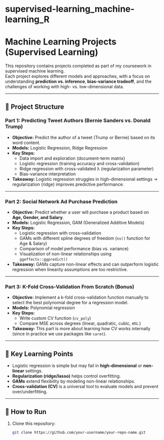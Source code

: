 # supervised-learning_machine-learning_R
# Machine Learning Projects (Supervised Learning)

This repository contains projects completed as part of my coursework in supervised machine learning.  
Each project explores different models and approaches, with a focus on understanding **prediction vs. inference**, **bias-variance tradeoff**, and the challenges of working with high- vs. low-dimensional data.  

---

## 📂 Project Structure

### Part 1: Predicting Tweet Authors (Bernie Sanders vs. Donald Trump)
- **Objective:** Predict the author of a tweet (Trump or Bernie) based on its word content.  
- **Models:** Logistic Regression, Ridge Regression  
- **Key Steps:**  
  - Data import and exploration (document-term matrix)  
  - Logistic regression (training accuracy and cross-validation)  
  - Ridge regression with cross-validated λ (regularization parameter)  
  - Bias-variance interpretation  
- **Takeaway:** Logistic regression struggles in high-dimensional settings → regularization (ridge) improves predictive performance.

---

### Part 2: Social Network Ad Purchase Prediction
- **Objective:** Predict whether a user will purchase a product based on **Age, Gender, and Salary**.  
- **Models:** Logistic Regression, GAM (Generalized Additive Models)  
- **Key Steps:**  
  - Logistic regression with cross-validation  
  - GAMs with different spline degrees of freedom (`ns()` function for Age & Salary)  
  - Comparison of model performance (bias vs. variance)  
  - Visualization of non-linear relationships using `ggeffects::ggpredict()`  
- **Takeaway:** GAMs capture non-linear effects and can outperform logistic regression when linearity assumptions are too restrictive.

---

### Part 3: K-Fold Cross-Validation From Scratch (Bonus)
- **Objective:** Implement a k-fold cross-validation function manually to select the best polynomial degree for a regression model.  
- **Models:** Polynomial regression  
- **Key Steps:**  
  - Write custom CV function (`cv_poly`)  
  - Compare MSE across degrees (linear, quadratic, cubic, etc.)  
- **Takeaway:** This part is more about learning how CV works internally (since in practice we use packages like `caret`).  

---

## 🚀 Key Learning Points
- Logistic regression is simple but may fail in **high-dimensional** or **non-linear** settings.  
- **Regularization (ridge/lasso)** helps control overfitting.  
- **GAMs** extend flexibility by modeling non-linear relationships.  
- **Cross-validation (CV)** is a universal tool to evaluate models and prevent over/underfitting.  

---

## 📌 How to Run
1. Clone this repository:  
   ```bash
   git clone https://github.com/your-username/your-repo-name.git
